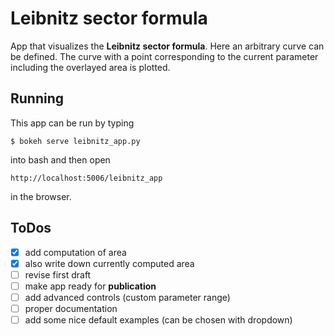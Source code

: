 # Leibnitz sector formula

App that visualizes the **Leibnitz sector formula**. Here an arbitrary curve can be defined. The curve with a point corresponding to the current parameter including the overlayed area is plotted.

## Running

This app can be run by typing
```
$ bokeh serve leibnitz_app.py
```
into bash and then open
```
http://localhost:5006/leibnitz_app
```
in the browser.

## ToDos

- [x] add computation of area
- [x] also write down currently computed area
- [ ] revise first draft
- [ ] make app ready for **publication**
- [ ] add advanced controls (custom parameter range)
- [ ] proper documentation
- [ ] add some nice default examples (can be chosen with dropdown)
